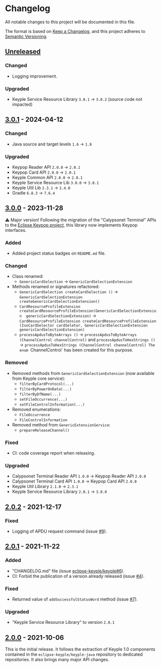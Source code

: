 # Changelog
All notable changes to this project will be documented in this file.

The format is based on [Keep a Changelog](https://keepachangelog.com/en/1.0.0/),
and this project adheres to [Semantic Versioning](https://semver.org/spec/v2.0.0.html).

## [Unreleased]
### Changed
- Logging improvement.
### Upgraded
- Keyple Service Resource Library `3.0.1` -> `3.0.2` (source code not impacted)

## [3.0.1] - 2024-04-12
### Changed
- Java source and target levels `1.6` -> `1.8`
### Upgraded
- Keypop Reader API `2.0.0` -> `2.0.1`
- Keypop Card API `2.0.0` -> `2.0.1`
- Keyple Common API `2.0.0` -> `2.0.1`
- Keyple Service Resource Lib `3.0.0` -> `3.0.1`
- Keyple Util Lib `2.3.1` -> `2.4.0`
- Gradle `6.8.3` -> `7.6.4`

## [3.0.0] - 2023-11-28
:warning: Major version! Following the migration of the "Calypsonet Terminal" APIs to the
[Eclipse Keypop project](https://keypop.org), this library now implements Keypop interfaces.
### Added
- Added project status badges on `README.md` file.
### Changed
- Class renamed:
  - `GenericCardSelection` -> `GenericCardSelectionExtension`
- Methods renamed or signatures refactored:
  - `GenericCardSelection createCardSelection ()` -> `GenericCardSelectionExtension createGenericCardSelectionExtension()`
  - `CardResourceProfileExtension createCardResourceProfileExtension(GenericCardSelectionExtension 
  genericCardSelectionExtension)`  -> `CardResourceProfileExtension createCardResourceProfileExtension
  (IsoCardSelector cardSeletor, GenericCardSelectionExtension genericCardSelectionExtension)`
  - `processApdusToByteArrays ()` -> `processApdusToByteArrays (ChannelControl channelControl)`
    and `processApdusToHexStrings ()` -> `processApdusToHexStrings (ChannelControl channelControl)
    The enum `ChannelControl` has been created for this purpose.
### Removed
- Removed methods from `GenericCardSelectionExtension` (now available from Keyple core service):
  - `filterByCardProtocol(...)`
  - `filterByPowerOnData(...)`
  - `filterByDfName(...)`
  - `setFileOccurrence(...)`
  - `setFileControlInformation(...)`
- Removed enumerations:
  - `FileOccurrence`
  - `FileControlInformation`
- Removed method from `GenericExtensionService`:
  - `prepareReleaseChannel()`
### Fixed
- CI: code coverage report when releasing.
### Upgraded
- Calypsonet Terminal Reader API `1.0.0` -> Keypop Reader API `2.0.0`
- Calypsonet Terminal Card API `1.0.0` -> Keypop Card API `2.0.0`
- Keyple Util Library `2.1.0` -> `2.3.1`
- Keyple Service Resource Library `2.0.1` -> `3.0.0`

## [2.0.2] - 2021-12-17
### Fixed
- Logging of APDU request command (issue [#9]).

## [2.0.1] - 2021-11-22
### Added
- "CHANGELOG.md" file (issue [eclipse-keyple/keyple#6]).
- CI: Forbid the publication of a version already released (issue [#4]).
### Fixed
- Returned value of `addSuccessfulStatusWord` method (issue [#7]).
### Upgraded
- "Keyple Service Resource Library" to version `2.0.1`

## [2.0.0] - 2021-10-06
This is the initial release.
It follows the extraction of Keyple 1.0 components contained in the `eclipse-keyple/keyple-java` repository to dedicated repositories.
It also brings many major API changes.

[unreleased]: https://github.com/eclipse-keyple/keyple-card-generic-java-lib/compare/3.0.1...HEAD
[3.0.1]: https://github.com/eclipse-keyple/keyple-card-generic-java-lib/compare/3.0.0...3.0.1
[3.0.0]: https://github.com/eclipse-keyple/keyple-card-generic-java-lib/compare/2.0.2...3.0.0
[2.0.2]: https://github.com/eclipse-keyple/keyple-card-generic-java-lib/compare/2.0.1...2.0.2
[2.0.1]: https://github.com/eclipse-keyple/keyple-card-generic-java-lib/compare/2.0.0...2.0.1
[2.0.0]: https://github.com/eclipse-keyple/keyple-card-generic-java-lib/releases/tag/2.0.0

[#9]: https://github.com/eclipse-keyple/keyple-card-generic-java-lib/issues/9
[#7]: https://github.com/eclipse-keyple/keyple-card-generic-java-lib/issues/7
[#4]: https://github.com/eclipse-keyple/keyple-card-generic-java-lib/issues/4

[eclipse-keyple/keyple#6]: https://github.com/eclipse-keyple/keyple/issues/6